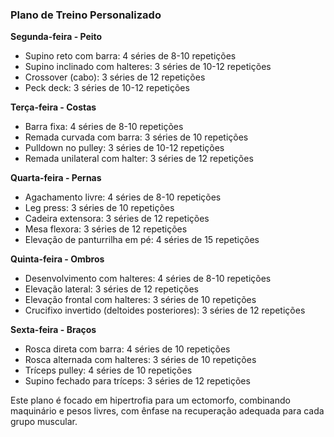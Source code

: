 ### Plano de Treino Personalizado

**Segunda-feira - Peito**  
- Supino reto com barra: 4 séries de 8-10 repetições  
- Supino inclinado com halteres: 3 séries de 10-12 repetições  
- Crossover (cabo): 3 séries de 12 repetições  
- Peck deck: 3 séries de 10-12 repetições  

**Terça-feira - Costas**  
- Barra fixa: 4 séries de 8-10 repetições  
- Remada curvada com barra: 3 séries de 10 repetições  
- Pulldown no pulley: 3 séries de 10-12 repetições  
- Remada unilateral com halter: 3 séries de 12 repetições  

**Quarta-feira - Pernas**  
- Agachamento livre: 4 séries de 8-10 repetições  
- Leg press: 3 séries de 10 repetições  
- Cadeira extensora: 3 séries de 12 repetições  
- Mesa flexora: 3 séries de 12 repetições  
- Elevação de panturrilha em pé: 4 séries de 15 repetições  

**Quinta-feira - Ombros**  
- Desenvolvimento com halteres: 4 séries de 8-10 repetições  
- Elevação lateral: 3 séries de 12 repetições  
- Elevação frontal com halteres: 3 séries de 10 repetições  
- Crucifixo invertido (deltoides posteriores): 3 séries de 12 repetições  

**Sexta-feira - Braços**  
- Rosca direta com barra: 4 séries de 10 repetições  
- Rosca alternada com halteres: 3 séries de 10 repetições  
- Tríceps pulley: 4 séries de 10 repetições  
- Supino fechado para tríceps: 3 séries de 12 repetições  

Este plano é focado em hipertrofia para um ectomorfo, combinando maquinário e pesos livres, com ênfase na recuperação adequada para cada grupo muscular.
